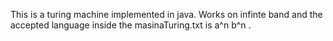 This is a turing machine implemented in java. Works on infinte band and the accepted language inside the masinaTuring.txt is a^n b^n .
